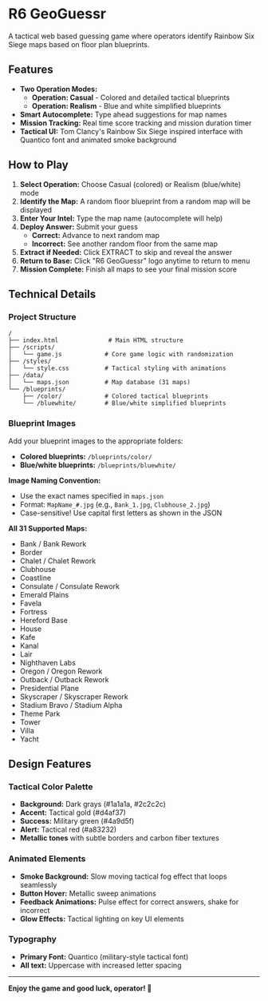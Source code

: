 # R6 GeoGuessr

A tactical web based guessing game where operators identify Rainbow Six Siege maps based on floor plan blueprints.

## Features

- **Two Operation Modes:**
  - **Operation: Casual** - Colored and detailed tactical blueprints
  - **Operation: Realism** - Blue and white simplified blueprints
- **Smart Autocomplete:** Type ahead suggestions for map names
- **Mission Tracking:** Real time score tracking and mission duration timer
- **Tactical UI:** Tom Clancy's Rainbow Six Siege inspired interface with Quantico font and animated smoke background

## How to Play

1. **Select Operation:** Choose Casual (colored) or Realism (blue/white) mode
2. **Identify the Map:** A random floor blueprint from a random map will be displayed
3. **Enter Your Intel:** Type the map name (autocomplete will help)
4. **Deploy Answer:** Submit your guess
   - **Correct:** Advance to next random map
   - **Incorrect:** See another random floor from the same map
5. **Extract if Needed:** Click EXTRACT to skip and reveal the answer
6. **Return to Base:** Click "R6 GeoGuessr" logo anytime to return to menu
7. **Mission Complete:** Finish all maps to see your final mission score

## Technical Details

### Project Structure

```
/
├── index.html              # Main HTML structure
├── /scripts/
│   └── game.js            # Core game logic with randomization
├── /styles/
│   └── style.css          # Tactical styling with animations
├── /data/
│   └── maps.json          # Map database (31 maps)
└── /blueprints/
    ├── /color/            # Colored tactical blueprints
    └── /bluewhite/        # Blue/white simplified blueprints
```

### Blueprint Images

Add your blueprint images to the appropriate folders:

- **Colored blueprints:** `/blueprints/color/`
- **Blue/white blueprints:** `/blueprints/bluewhite/`

**Image Naming Convention:**
- Use the exact names specified in `maps.json`
- Format: `MapName_#.jpg` (e.g., `Bank_1.jpg`, `Clubhouse_2.jpg`)
- Case-sensitive! Use capital first letters as shown in the JSON

**All 31 Supported Maps:**

- Bank / Bank Rework  
- Border  
- Chalet / Chalet Rework  
- Clubhouse  
- Coastline  
- Consulate / Consulate Rework  
- Emerald Plains  
- Favela  
- Fortress  
- Hereford Base  
- House  
- Kafe  
- Kanal  
- Lair  
- Nighthaven Labs  
- Oregon / Oregon Rework  
- Outback / Outback Rework  
- Presidential Plane  
- Skyscraper / Skyscraper Rework  
- Stadium Bravo / Stadium Alpha  
- Theme Park  
- Tower  
- Villa  
- Yacht

## Design Features

### Tactical Color Palette
- **Background:** Dark grays (#1a1a1a, #2c2c2c)
- **Accent:** Tactical gold (#d4af37)
- **Success:** Military green (#4a9d5f)
- **Alert:** Tactical red (#a83232)
- **Metallic tones** with subtle borders and carbon fiber textures

### Animated Elements
- **Smoke Background:** Slow moving tactical fog effect that loops seamlessly
- **Button Hover:** Metallic sweep animations
- **Feedback Animations:** Pulse effect for correct answers, shake for incorrect
- **Glow Effects:** Tactical lighting on key UI elements

### Typography
- **Primary Font:** Quantico (military-style tactical font)
- **All text:** Uppercase with increased letter spacing

---

**Enjoy the game and good luck, operator! 🎯**